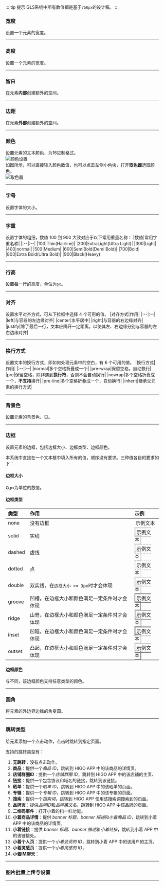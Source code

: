 ::: tip 提示
GLS系统中所有数值都是基于`750px`的设计稿。
:::

### 宽度
设置一个元素的宽度。

---

### 高度
设置一个元素的宽度。

---

### 留白
在元素**内部**创建额外的空间。

---

### 边距
在元素**外部**创建额外的空间。

---

### 颜色
设置元素的文本颜色，为16进制格式。  
![颜色设置](https://pic.lehe.com/pic/_o/e6/76/457f98b7e2b2edf6815f560f5def_398_74.cz.png)  
如图所示，可以直接输入颜色数值，也可以点击左侧小色块，打开**取色器**选取颜色。  
![取色器](https://pic.lehe.com/pic/_o/41/b6/0ccfefdb6dd420b099bbacf6a4fb_626_454.cz.png)

---

### 字号
设置字体的大小。

---

### 字重
设置字体的粗细，数值 100 到 900 大致对应于以下常用重量名称：
|数值|常用字重名称|
|:--|:--|
|100|Thin(Hairline)|
|200|ExtraLight(Ultra Light)|
|300|Light|
|400|normal|
|500|Medium|
|600|SemiBold(Demi Bold)|
|700|Bold|
|800|Extra Bold(Ultra Bold)|
|900|Black(Heavy)|

---

### 行高
设置每一行的高度，单位为`px`。

---

### 对齐
设置水平对齐方式，可从下拉框中选择 4 个可用的值。
|对齐方式|作用|
|:--|:--|
|left|与容器的左边缘对齐|
|center|水平居中|
|right|与容器的右边缘对齐|
|justify|除了最后一行，文本应隔开一定距离，以使其左、右边缘分别与容器的左右边缘对齐|

---

### 换行方式
设置文本的换行方式，即如何处理元素中的空白，有 6 个可用的值。
|换行方式|作用|
|:--|:--|
|normal|多个空格折叠成一个|
|pre-wrap|保留空格，自动换行|
|pre|保留空格，除非遇到**换行符**，否则不会自动换行|
|nowrap|多个空格折叠成一个，**不支持**换行|
|pre-line|多个空格折叠成一个，自动换行|
|inherit|继承父元素的换行方式|

---

### 背景色
设置元素的背景色，见<gls-explain :proplist="['颜色']"></gls-explain>。

---

### 边框
设置元素的边框，包括边框大小、边框类型、边框颜色。  

本系统中直接在一个文本框中填入所有的值，顺序没有要求。三种值各自的要求如下：
#### 边框大小
以`px`为单位的数值。
#### 边框类型
|类型|作用|示例|
|:--|:--|:--|
|none|没有边框|<span style="border:none 3px #cccccc;padding:3px">示例文本</span>|
|solid|实线|<span style="border:solid 3px #cccccc;padding:3px">示例文本</span>|
|dashed|虚线|<span style="border:dashed 3px #cccccc;padding:3px">示例文本</span>|
|dotted|点|<span style="border:dotted 3px #cccccc;padding:3px">示例文本</span>|
|double|双实线，在`边框大小 >= 3px`时才会体现|<span style="border:double 3px #cccccc;padding:3px">示例文本</span>|
|groove|凹槽，在边框大小和颜色满足一定条件时才会体现|<span style="border:groove 3px #cccccc;padding:3px">示例文本</span>|
|ridge|山脊，在边框大小和颜色满足一定条件时才会体现|<span style="border:ridge 3px #cccccc;padding:3px">示例文本</span>|
|inset|凹陷，在边框大小和颜色满足一定条件时才会体现|<span style="border:inset 3px #cccccc;padding:3px">示例文本</span>|
|outset|凸起，在边框大小和颜色满足一定条件时才会体现|<span style="border:outset 3px #cccccc;padding:3px">示例文本</span>|
#### 边框颜色
与<gls-explain :proplist="['颜色']"></gls-explain>不同，该边框颜色支持任意类型的颜色。

---


### 圆角
将元素的外边界边缘的角变圆。

---

### 跳转类型
给元素添加一个点击动作，点击时跳转到指定页面。  

支持的跳转类型有：
1. **无跳转**：没有点击动作。
2. **商品**：提供一个*商品 ID*，跳转到 HIGO APP 中的该商品的详情页。
3. **店铺群圈ID**：提供一个*店铺群圈 ID*，跳转到 HIGO APP 中的该店铺的主页、
4. **链接**：提供一个包含协议和域名的链接，跳转到该链接。
5. **晒单**：提供一个*晒单 ID*，跳转到 HIGO APP 中的该晒单的页面。
6. **专辑**：提供一个*专辑 ID*，跳转到 HIGO APP 中的该专辑的页面。
7. **搜索**：提供一个*搜索词*，跳转到 HIGO APP 使用该搜索词搜索到的页面。
8. **品牌页**：提供*品牌ID*和*品牌英文名*，跳转到 HIGO APP 中该品牌的页面。
9. **二维码事件**：打开小着的扫一扫功能。
10. **小着商品详情**：提供 *banner 标题*、*banner 描述*和*小着商品 ID*，跳转到小着 APP 中的该商品的详情页。
11. **小着链接**：提供 *banner 标题*、*banner 描述*和*小着链接*，跳转到小着 APP 中的该链接处。
12. **小着个人页**：提供一个*小着会员的 ID*，跳转到小着 APP 中的该用户的主页。
13. **小着灵感页**：提供一个*小着灵感的 ID*， 
14. **小着IM聊天**：

---

### 图片批量上传与设置

---


